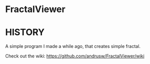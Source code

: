 FractalViewer
=============

HISTORY
=======

A simple program I made a while ago, that creates simple fractal.

Check out the wiki: https://github.com/andrusw/FractalViewer/wiki
